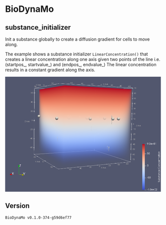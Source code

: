 # BioDynaMo
## substance_initializer

Init a substance globally to create a diffusion gradient for cells to move along.

The example shows a substance initializer `LinearConcentration()` that creates a linear concentration along one axis given two points of the line i.e. (startpos_, startvalue_) and (endpos_, endvalue_)
The linear concentration results in a constant gradient along the axis. 

![](doc/img/linear_concentration.png)

## Version
```
BioDynaMo v0.1.0-374-g59d6ef77
```
